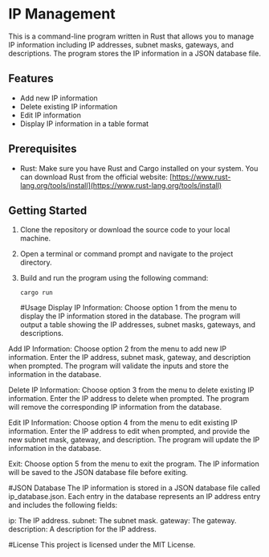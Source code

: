 # IP Management

This is a command-line program written in Rust that allows you to manage IP information including IP addresses, subnet masks, gateways, and descriptions. The program stores the IP information in a JSON database file.

## Features

- Add new IP information
- Delete existing IP information
- Edit IP information
- Display IP information in a table format

## Prerequisites

- Rust: Make sure you have Rust and Cargo installed on your system. You can download Rust from the official website: [https://www.rust-lang.org/tools/install](https://www.rust-lang.org/tools/install)

## Getting Started

1. Clone the repository or download the source code to your local machine.

2. Open a terminal or command prompt and navigate to the project directory.

3. Build and run the program using the following command:
   ```shell
   cargo run
   ```

   #Usage
Display IP Information: Choose option 1 from the menu to display the IP information stored in the database. The program will output a table showing the IP addresses, subnet masks, gateways, and descriptions.

Add IP Information: Choose option 2 from the menu to add new IP information. Enter the IP address, subnet mask, gateway, and description when prompted. The program will validate the inputs and store the information in the database.

Delete IP Information: Choose option 3 from the menu to delete existing IP information. Enter the IP address to delete when prompted. The program will remove the corresponding IP information from the database.

Edit IP Information: Choose option 4 from the menu to edit existing IP information. Enter the IP address to edit when prompted, and provide the new subnet mask, gateway, and description. The program will update the IP information in the database.

Exit: Choose option 5 from the menu to exit the program. The IP information will be saved to the JSON database file before exiting.

#JSON Database
The IP information is stored in a JSON database file called ip_database.json. Each entry in the database represents an IP address entry and includes the following fields:

ip: The IP address.
subnet: The subnet mask.
gateway: The gateway.
description: A description for the IP address.


#License
This project is licensed under the MIT License.
